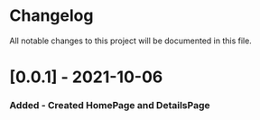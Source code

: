 # Changelog
All notable changes to this project will be documented in this file.

# [0.0.1] - 2021-10-06
### Added - Created HomePage and DetailsPage